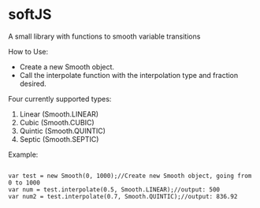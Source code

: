 # softJS
A small library with functions to smooth variable transitions

How to Use:
- Create a new Smooth object.
- Call the interpolate function with the interpolation type and fraction desired.

Four currently supported types:
  1. Linear (Smooth.LINEAR)
  2. Cubic (Smooth.CUBIC)
  3. Quintic (Smooth.QUINTIC)
  4. Septic (Smooth.SEPTIC)

Example:
```

var test = new Smooth(0, 1000);//Create new Smooth object, going from 0 to 1000
var num = test.interpolate(0.5, Smooth.LINEAR);//output: 500
var num2 = test.interpolate(0.7, Smooth.QUINTIC);//output: 836.92

```
